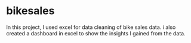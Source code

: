 # bikesales
In this project, I used excel for data cleaning of bike sales data. i also created a dashboard in excel to show the insights I gained from the data.

